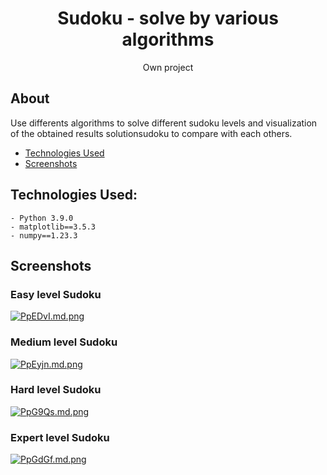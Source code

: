 <div align="center">
  <h1 align="center">Sudoku - solve by various algorithms</h1>
  <p align="center">
    Own project
    
  </p>
</div>


## About
Use differents algorithms to solve different sudoku levels and visualization of the obtained results solutionsudoku to compare with each others.

* [Technologies Used](#technologies-used)
* [Screenshots](#screenshots)

## Technologies Used:
    - Python 3.9.0
    - matplotlib==3.5.3
    - numpy==1.23.3
    
## Screenshots
### Easy level Sudoku
<a href="https://freeimage.host/i/PpEDvI"><img src="https://iili.io/PpEDvI.md.png" alt="PpEDvI.md.png"></a>
### Medium level Sudoku
<a href="https://freeimage.host/i/PpEyjn"><img src="https://iili.io/PpEyjn.md.png" alt="PpEyjn.md.png"></a>
### Hard level Sudoku
<a href="https://freeimage.host/i/PpG9Qs"><img src="https://iili.io/PpG9Qs.md.png" alt="PpG9Qs.md.png"></a>
### Expert level Sudoku
<a href="https://freeimage.host/i/PpGdGf"><img src="https://iili.io/PpGdGf.md.png" alt="PpGdGf.md.png"></a>
